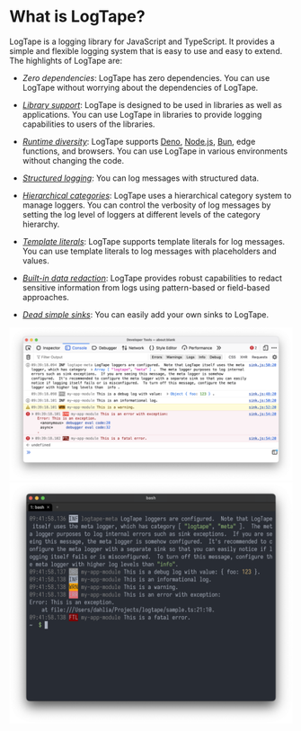 What is LogTape?
===============

LogTape is a logging library for JavaScript and TypeScript.  It provides a
simple and flexible logging system that is easy to use and easy to extend.
The highlights of LogTape are:

 -  *Zero dependencies*: LogTape has zero dependencies.  You can use LogTape
    without worrying about the dependencies of LogTape.

 -  [*Library support*](./manual/library.md): LogTape is designed to be used
    in libraries as well as applications.  You can use LogTape in libraries
    to provide logging capabilities to users of the libraries.

 -  [*Runtime diversity*](./manual/install.md): LogTape supports [Deno],
    [Node.js], [Bun], edge functions, and browsers.  You can use LogTape in
    various environments without changing the code.

 -  [*Structured logging*](./manual/start.md#structured-logging): You can log
    messages with structured data.

 -  [*Hierarchical categories*](./manual/categories.md): LogTape uses
    a hierarchical category system to manage loggers.  You can control
    the verbosity of log messages by setting the log level of loggers at
    different levels of the category hierarchy.

 -  [*Template literals*](./manual/start.md#how-to-log): LogTape supports
    template literals for log messages.  You can use template literals to log
    messages with placeholders and values.

 -  [*Built-in data redaction*](./manual/redaction.md): LogTape provides robust
    capabilities to redact sensitive information from logs using pattern-based
    or field-based approaches.

 -  [*Dead simple sinks*](./manual/sinks.md): You can easily add your own sinks
    to LogTape.

![](./screenshots/web-console.png)
![](./screenshots/terminal-console.png)

[Deno]: https://deno.com/
[Node.js]: https://nodejs.org/
[Bun]: https://bun.sh/
